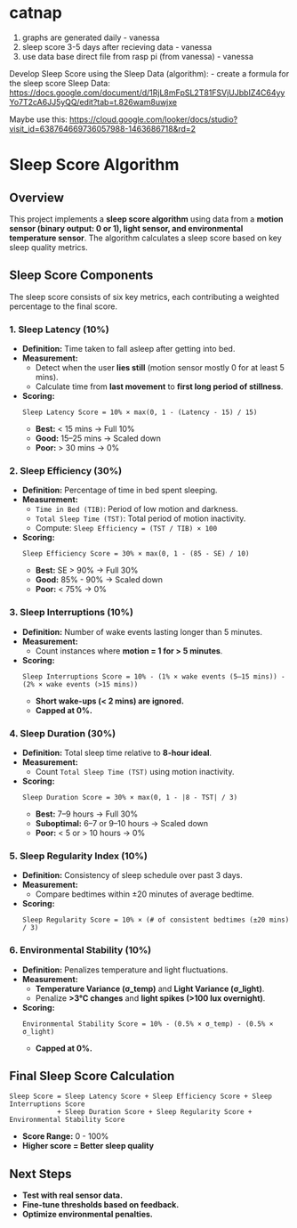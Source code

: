 # catnap
1. graphs are generated daily - vanessa
2. sleep score 3-5 days after recieving data - vanessa 
3. use data base direct file from rasp pi (from vanessa) - vanessa


Develop Sleep Score using the Sleep Data (algorithm): - create a formula for the sleep score
Sleep Data: https://docs.google.com/document/d/1RjL8mFpSL2T81FSVjUJbbIZ4C64yyYo7T2cA6JJ5yQQ/edit?tab=t.826wam8uwjxe


Maybe use this: https://cloud.google.com/looker/docs/studio?visit_id=638764669736057988-1463686718&rd=2



# Sleep Score Algorithm

## Overview
This project implements a **sleep score algorithm** using data from a **motion sensor (binary output: 0 or 1), light sensor, and environmental temperature sensor**. The algorithm calculates a sleep score based on key sleep quality metrics.

## Sleep Score Components
The sleep score consists of six key metrics, each contributing a weighted percentage to the final score.

### 1. Sleep Latency (10%)
- **Definition:** Time taken to fall asleep after getting into bed.
- **Measurement:**
  - Detect when the user **lies still** (motion sensor mostly 0 for at least 5 mins).
  - Calculate time from **last movement** to **first long period of stillness**.
- **Scoring:**
  ```
  Sleep Latency Score = 10% × max(0, 1 - (Latency - 15) / 15)
  ```
  - **Best:** < 15 mins → Full 10%
  - **Good:** 15–25 mins → Scaled down
  - **Poor:** > 30 mins → 0%

### 2. Sleep Efficiency (30%)
- **Definition:** Percentage of time in bed spent sleeping.
- **Measurement:**
  - `Time in Bed (TIB)`: Period of low motion and darkness.
  - `Total Sleep Time (TST)`: Total period of motion inactivity.
  - Compute: `Sleep Efficiency = (TST / TIB) × 100`
- **Scoring:**
  ```
  Sleep Efficiency Score = 30% × max(0, 1 - (85 - SE) / 10)
  ```
  - **Best:** SE > 90% → Full 30%
  - **Good:** 85% - 90% → Scaled down
  - **Poor:** < 75% → 0%

### 3. Sleep Interruptions (10%)
- **Definition:** Number of wake events lasting longer than 5 minutes.
- **Measurement:**
  - Count instances where **motion = 1 for > 5 minutes**.
- **Scoring:**
  ```
  Sleep Interruptions Score = 10% - (1% × wake events (5–15 mins)) - (2% × wake events (>15 mins))
  ```
  - **Short wake-ups (< 2 mins) are ignored.**
  - **Capped at 0%.**

### 4. Sleep Duration (30%)
- **Definition:** Total sleep time relative to **8-hour ideal**.
- **Measurement:**
  - Count `Total Sleep Time (TST)` using motion inactivity.
- **Scoring:**
  ```
  Sleep Duration Score = 30% × max(0, 1 - |8 - TST| / 3)
  ```
  - **Best:** 7–9 hours → Full 30%
  - **Suboptimal:** 6–7 or 9–10 hours → Scaled down
  - **Poor:** < 5 or > 10 hours → 0%

### 5. Sleep Regularity Index (10%)
- **Definition:** Consistency of sleep schedule over past 3 days.
- **Measurement:**
  - Compare bedtimes within ±20 minutes of average bedtime.
- **Scoring:**
  ```
  Sleep Regularity Score = 10% × (# of consistent bedtimes (±20 mins) / 3)
  ```

### 6. Environmental Stability (10%)
- **Definition:** Penalizes temperature and light fluctuations.
- **Measurement:**
  - **Temperature Variance (σ_temp)** and **Light Variance (σ_light)**.
  - Penalize **>3°C changes** and **light spikes (>100 lux overnight)**.
- **Scoring:**
  ```
  Environmental Stability Score = 10% - (0.5% × σ_temp) - (0.5% × σ_light)
  ```
  - **Capped at 0%.**

## Final Sleep Score Calculation
``` 
Sleep Score = Sleep Latency Score + Sleep Efficiency Score + Sleep Interruptions Score 
            + Sleep Duration Score + Sleep Regularity Score + Environmental Stability Score 
```
- **Score Range:** 0 - 100%
- **Higher score = Better sleep quality**

## Next Steps
- **Test with real sensor data.**
- **Fine-tune thresholds based on feedback.**
- **Optimize environmental penalties.**
